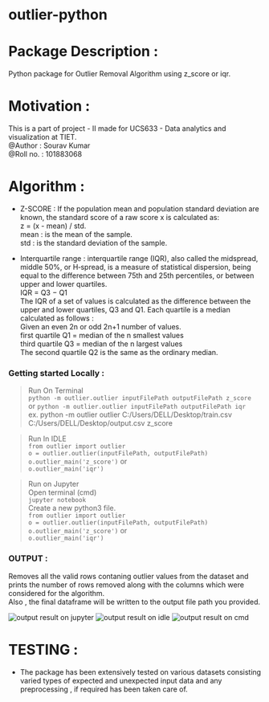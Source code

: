 # outlier-python

# Package Description :
Python package for Outlier Removal Algorithm using z_score or iqr.   
# Motivation :   
This is a part of project - II made for UCS633 - Data analytics and visualization at TIET.     
@Author : Sourav Kumar    
@Roll no. : 101883068    
# Algorithm :       
* Z-SCORE : If the population mean and population standard deviation are known, the standard score of a raw score x is calculated as:     
z = (x - mean) / std.          
mean : is the mean of the sample.     
std : is the standard deviation of the sample.    

* Interquartile range : interquartile range (IQR), also called the midspread, middle 50%, or H‑spread, is a measure of statistical dispersion, being equal to the difference between 75th and 25th percentiles, or between upper and lower quartiles.     
IQR = Q3 −  Q1       
The IQR of a set of values is calculated as the difference between the upper and lower quartiles, Q3 and Q1. Each quartile is a median calculated as follows :     
Given an even 2n or odd 2n+1 number of values.      
first quartile Q1 = median of the n smallest values          
third quartile Q3 = median of the n largest values       
The second quartile Q2 is the same as the ordinary median.        

### Getting started Locally :  
> Run On Terminal       
```python -m outlier.outlier inputFilePath outputFilePath z_score```     
or
```python -m outlier.outlier inputFilePath outputFilePath iqr```       
ex. python -m outlier outlier C:/Users/DELL/Desktop/train.csv C:/Users/DELL/Desktop/output.csv z_score     

> Run In IDLE   
```from outlier import outlier```   
```o = outlier.outlier(inputFilePath, outputFilePath)```     
```o.outlier_main('z_score')```
or    
```o.outlier_main('iqr')```     

> Run on Jupyter   
Open terminal (cmd)   
```jupyter notebook```   
Create a new python3 file.     
```from outlier import outlier```   
```o = outlier.outlier(inputFilePath, outputFilePath)```
```o.outlier_main('z_score')```
or    
```o.outlier_main('iqr')```     


### OUTPUT :
Removes all the valid rows contaning outlier values from the dataset and prints the number of rows removed along with the columns which were considered for the algorithm.    
Also , the final dataframe will be written to the output file path you provided.
 
![output result on jupyter](/test_images/t.JPG)
![output result on idle](/test_images/t1.JPG)
![output result on cmd](/test_images/t2.JPG) 

# TESTING : 
* The package has been extensively tested on various datasets consisting varied types of expected and unexpected input data and any preprocessing , if required has been taken care of.

